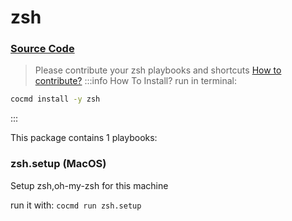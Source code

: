 # zsh
### [ Source Code ](https://github.com/cocmd/hub/tree/master/packages/zsh)
> Please contribute your zsh playbooks and shortcuts
> [How to contribute?](https://cocmd.org/docs/contributing)
:::info How To Install?
run in terminal:
```bash
cocmd install -y zsh
```
:::


This package contains 1 playbooks:

### zsh.setup (MacOS)
Setup zsh,oh-my-zsh for this machine

run it with: `cocmd run zsh.setup`




